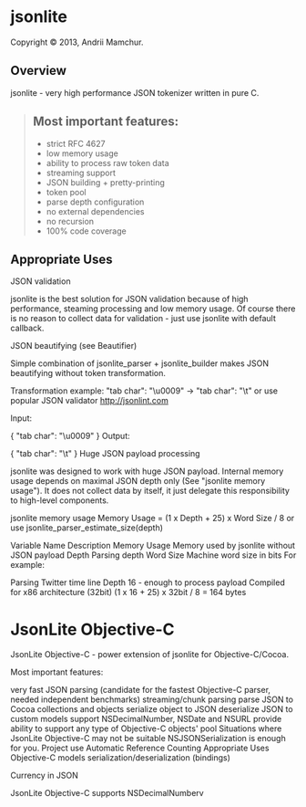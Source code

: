 jsonlite
========
Copyright © 2013, Andrii Mamchur.

Overview
--------
jsonlite - very high performance JSON tokenizer written in pure C.

> ## Most important features:
>
> *   strict RFC 4627
> *   low memory usage
> *   ability to process raw token data
> *   streaming support
> *   JSON building + pretty-printing
> *   token pool
> *   parse depth configuration
> *   no external dependencies
> *   no recursion
> *   100% code coverage

Appropriate Uses
----------------
JSON validation

jsonlite is the best solution for JSON validation because of high performance, steaming processing and low memory usage. Of course there is no reason to collect data for validation - just use jsonlite with default callback.

JSON beautifying (see Beautifier)

Simple combination of jsonlite_parser + jsonlite_builder makes JSON beautifying without token transformation.

Transformation example: "tab char": "\u0009" -> "tab char": "\t" or use popular JSON validator http://jsonlint.com

Input:

{
    "tab char": "\u0009"
}
Output:

{
    "tab char": "\t"
}
Huge JSON payload processing

jsonlite was designed to work with huge JSON payload. Internal memory usage depends on maximal JSON depth only (See "jsonlite memory usage"). It does not collect data by itself, it just delegate this responsibility to high-level components.

jsonlite memory usage
Memory Usage = (1 x Depth + 25) x Word Size / 8 or use jsonlite_parser_estimate_size(depth)

Variable Name  Description
Memory Usage	 Memory used by jsonlite without JSON payload
Depth	 Parsing depth
Word Size	 Machine word size in bits
For example:

Parsing Twitter time line
Depth 16 - enough to process payload
Compiled for x86 architecture (32bit)
(1 x 16 + 25) x 32bit / 8 = 164 bytes

JsonLite Objective-C
====================
JsonLite Objective-C - power extension of jsonlite for Objective-C/Cocoa.

Most important features:

very fast JSON parsing (candidate for the fastest Objective-C parser, needed independent benchmarks)
streaming/chunk parsing
parse JSON to Cocoa collections and objects
serialize object to JSON
deserialize JSON to custom models
support NSDecimalNumber, NSDate and NSURL
provide ability to support any type of Objective-C
objects' pool
Situations where JsonLite Objective-C may not be suitable
NSJSONSerialization is enough for you.
Project use Automatic Reference Counting
Appropriate Uses
Objective-C models serialization/deserialization (bindings)

Currency in JSON

JsonLite Objective-C supports NSDecimalNumberv
